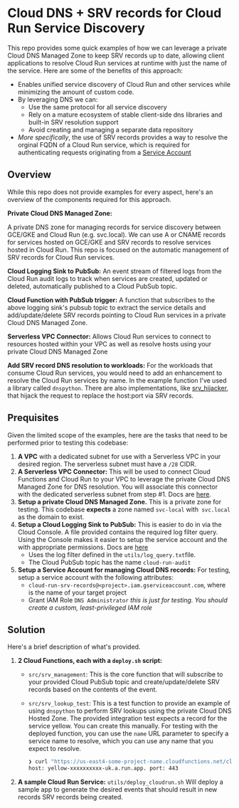 # Cloud DNS + SRV records for Cloud Run Service Discovery

This repo provides some quick examples of how we can leverage a private Cloud DNS Managed Zone to keep SRV records up to date, allowing client applications to resolve Cloud Run services at runtime with just the name of the service.  Here are some of the benefits of this approach:

- Enables unified service discovery of Cloud Run and other services while minimizing the amount of custom code.
- By leveraging DNS we can:
  - Use the same protocol for all service discovery
  - Rely on a mature ecosystem of stable client-side dns libraries and built-in SRV resolution support
  - Avoid creating and managing a separate data repository
- *More specifically*, the use of SRV records provides a way to resolve the orginal FQDN of a Cloud Run service, which is required for authenticating requests originating from a [Service Account](https://cloud.google.com/run/docs/authenticating/service-to-service#acquire-token)

## Overview

While this repo does not provide examples for every aspect, here's an overview of the components required for this approach.

**Private Cloud DNS Managed Zone:**

A private DNS  zone for managing records for service discovery between GCE/GKE and  Cloud Run (e.g. svc.local). We can use A or CNAME records for  services hosted on GCE/GKE and SRV records to resolve services hosted in Cloud Run. This repo is focused on the automatic management of SRV records for Cloud Run services.

**Cloud Logging Sink to PubSub:** An event stream of filtered logs from the Cloud Run audit logs to track when services are created, updated or deleted, automatically published to a Cloud PubSub topic.

**Cloud Function with PubSub trigger:** A function that subscribes to the above logging sink's pubsub topic to extract the  service details and add/update/delete SRV records pointing to Cloud Run services in a private Cloud DNS Managed Zone.

**Serverless VPC Connector:** Allows Cloud Run services to connect to resources hosted within your  VPC as well as resolve hosts using your private Cloud DNS Managed Zone

**Add SRV record DNS resolution to workloads:** For the workloads that consume Cloud Run services, you would need to add an enhancement to  resolve the Cloud Run services by name. In the example function I've used a library called  `dnspython`. There are also implementations, like [srv_hijacker](https://github.com/rohitpaulk/srv_hijacker), that  hijack the request to replace the host:port via SRV records.

## Prequisites

Given the limited scope of the examples, here are the tasks that need to be performed prior to testing this codebase:

1. **A VPC** with a dedicated subnet for use with a Serverless VPC in your desired region.  The serverless subnet must have a `/28` CIDR.
2. **A Serverless VPC Connector:** This will be used to connect Cloud Functions and Cloud Run to your VPC to leverage the private Cloud DNS Managed Zone for DNS resolution.  You will associate this connector with the dedicated serverless subnet from step #1. Docs are [here](https://cloud.google.com/vpc/docs/configure-serverless-vpc-access).
3. **Setup a private Cloud DNS Managed Zone.**  This is a private zone for testing. This codebase **expects** a zone named `svc-local` with` svc.local` as the domain to exist.
4. **Setup a Cloud Logging Sink to PubSub:**  This is easier to do in via the Cloud Console. A file provided contains the required log filter query.  Using the Console makes it easier to setup the service account and the  with appropriate permissions.  Docs are [here](https://cloud.google.com/logging/docs/export/configure_export_v2)
   - Uses the log filter defined in  the `utils/log_query.txt`file.
   - The Cloud PubSub topic has the name `cloud-run-audit`
5. **Setup a Service Account for managing Cloud DNS records:** For testing, setup a service account with the following attributes:
   - `cloud-run-srv-records@<project>.iam.gserviceaccount.com`, where <project> is the name of your target project
   - Grant IAM Role `DNS Administrator`  *this is just for testing. You should create a custom, least-privileged IAM role*

## Solution

Here's a brief description of what's provided.

1. **2 Cloud Functions, each with a `deploy.sh` script:**

   - `src/srv_management`: This is the core function that will subscribe to your provided Cloud PubSub topic and create/update/delete SRV records based on the contents of the event.

   - `src/srv_lookup_test`: This is a test function to provide an example of using `dnspython` to perform SRV lookups using the private Cloud DNS Hosted Zone.  The provided integration test expects a record for the service yellow.  You can create this manually.  For testing with the deployed function, you can use the `name` URL parameter to specify a service name to resolve, which you can use any name that you expect to resolve.

     ```sh
     ❯ curl "https://us-east4-some-project-name.cloudfunctions.net/cloud-run-srv-lookup-test?svc=yellow"
     host: yellow-xxxxxxxxxx-uk.a.run.app. port: 443
     ```

2. **A sample Cloud Run Service:** `utils/deploy_cloudrun.sh` Will deploy a sample app to generate the desired events that should result in new records SRV records being created.
